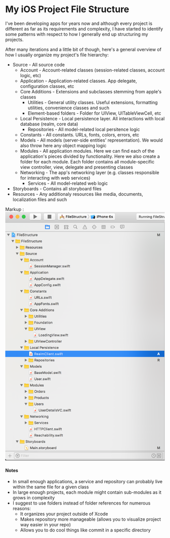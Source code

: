 # My iOS Project File Structure
I've been developing apps for years now and although every project is different as far as its requirements and complexity, I have started to identify some patterns with respect to how I generally end up structuring my projects. 

After many iterations and a little bit of though, here's a general overview of how I usually organize my project's file hierarchy:
* Source - All source code
  * Account - Account-related classes (session-related classes, account logic, etc)
  * Application - Application-related classes. App delegate, configuration classes, etc
  * Core Additions - Extensions and subclasses stemming from apple's classes
    * Utilities - General utility classes. Useful extensions, formatting utilities, convenience classes and such
    * Element-based folders - Folder for UIView, UITableViewCell, etc
  * Local Persistence - Local persistence layer. All interactions with local database (realm, core data)
    * Repositories - All model-related local persitence logic
  * Constants - All constants. URLs, fonts, colors, errors, etc 
  * Models - All models (server-side entities' representation). We would also throw here any object mapping logic
  * Modules - All application modules. Here we can find each of the application's pieces divided by functionality. Here we also create a folder for each module. Each folder contains all module-specific view controller, view, delegate and presenting classes
  * Networking - The app's networking layer (e.g. classes responsible for interacting with web services)
    * Services - All model-related web logic
* Storyboards - Contains all storyboard files
* Resources - Any additionaly resources like media, documents, localization files and such

Markup : ![Xcode Screenshot](https://github.com/jlnbuiles/file-structure/blob/master/FileStructure/Resources/Xcode%20Screenshot.png "Xcode side bar screenshot")

#### Notes
* In small enough applications, a service and repository can probably live within the same file for a given class
* In large enough projects, each module might contain sub-modules as it grows in complexity
* I suggest to use folders instead of folder references for numerous reasons:
  * It organizes your project outside of Xcode
  * Makes repository more manageable (allows you to visualize project way easier in your repo)
  * Allows you to do cool things like commit in a specific directory
